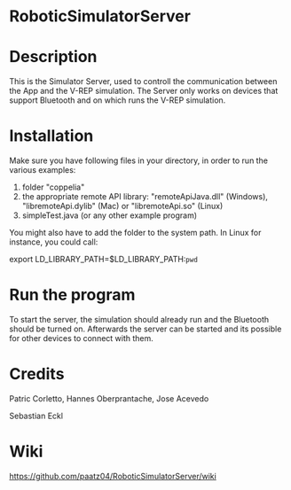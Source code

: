 # RoboticSimulatorServer

# Description
This is the Simulator Server, used to controll the communication between the App and the V-REP simulation. The Server only works on devices that support Bluetooth and on which runs the V-REP simulation.

# Installation
Make sure you have following files in your directory, in order to run the various examples:

1. folder "coppelia"
3. the appropriate remote API library: "remoteApiJava.dll" (Windows), "libremoteApi.dylib" (Mac) or "libremoteApi.so" (Linux)
4. simpleTest.java (or any other example program)

You might also have to add the folder to the system path. In Linux for instance, you could call:

export LD_LIBRARY_PATH=$LD_LIBRARY_PATH:`pwd`

# Run the program
To start the server, the simulation should already run and the Bluetooth should be turned on. Afterwards the server can be started and its possible for other devices to connect with them.

# Credits
Patric Corletto, Hannes Oberprantache, Jose Acevedo

Sebastian Eckl

# Wiki
https://github.com/paatz04/RoboticSimulatorServer/wiki




